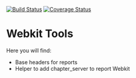 [![Build Status](https://travis-ci.org/OCA/webkit-tools.svg?branch=9.0)](https://travis-ci.org/OCA/webkit-tools)
[![Coverage Status](https://img.shields.io/coveralls/OCA/webkit-tools.svg?branch=9.0)](https://coveralls.io/r/OCA/webkit-tools?branch=9.0)

Webkit Tools
============

Here you will find:

* Base headers for reports
* Helper to add chapter_server to report Webkit

[//]: # (addons)
[//]: # (end addons)

